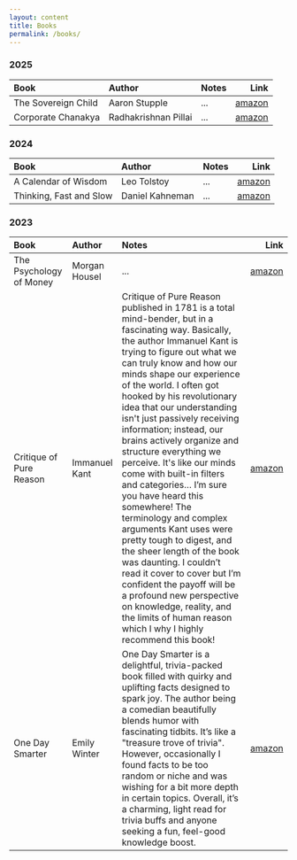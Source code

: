 ```yaml
---
layout: content
title: Books
permalink: /books/
---
```


### 2025

| Book | Author | Notes | Link |
| :--- | :--- | :--- | ----: |
| The Sovereign Child | Aaron Stupple | ... | [amazon](https://amzn.to/4cHVv7i) |
| Corporate Chanakya | Radhakrishnan Pillai | ... | [amazon](https://amzn.to/42QfD3H) |

### 2024
| Book | Author | Notes | Link |
| :--- | :--- | :--- | ----: |
| A Calendar of Wisdom | Leo Tolstoy | ... | [amazon](https://amzn.to/3Eiy0Ff) |
| Thinking, Fast and Slow | Daniel Kahneman | ... | [amazon](https://amzn.to/4iwppN3) |

### 2023
| Book | Author | Notes | Link |
| :--- | :--- | :--- | ----: |
| The Psychology of Money | Morgan Housel | ... | [amazon](https://amzn.to/42olpth) |
| Critique of Pure Reason | Immanuel Kant | Critique of Pure Reason published in 1781 is a total mind-bender, but in a fascinating way. Basically, the author Immanuel Kant is trying to figure out what we can truly know and how our minds shape our experience of the world. I often got hooked by his revolutionary idea that our understanding isn't just passively receiving information; instead, our brains actively organize and structure everything we perceive. It's like our minds come with built-in filters and categories… I’m sure you have heard this somewhere! The terminology and complex arguments Kant uses were pretty tough to digest, and the sheer length of the book was daunting. I couldn’t read it cover to cover but I’m confident the payoff will be a profound new perspective on knowledge, reality, and the limits of human reason which I why I highly recommend this book! | [amazon](https://amzn.to/4ji7St0) |
| One Day Smarter | Emily Winter | One Day Smarter is a delightful, trivia-packed book filled with quirky and uplifting facts designed to spark joy. The author being a comedian beautifully blends humor with fascinating tidbits. It’s like a "treasure trove of trivia". However, occasionally I found facts to be too random or niche and was wishing for a bit more depth in certain topics. Overall, it’s a charming, light read for trivia buffs and anyone seeking a fun, feel-good knowledge boost. | [amazon](https://amzn.to/3Rts6Uz) |
